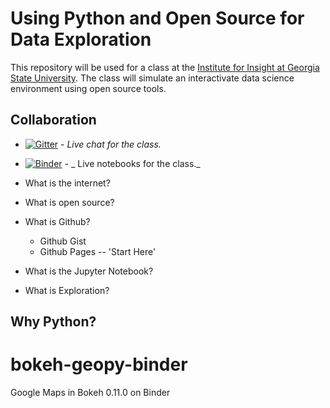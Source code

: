 # Using Python and Open Source for Data Exploration

This repository will be used for a class at the [Institute for Insight at Georgia State University](http://insight.gsu.edu/).
The class will simulate an interactivate data science environment using open source tools.

## Collaboration

* [![Gitter](https://badges.gitter.im/tonyfast/insight.svg)](https://gitter.im/tonyfast/insight?utm_source=badge&utm_medium=badge&utm_campaign=pr-badge) - _Live chat for the class._
* [![Binder](http://mybinder.org/badge.svg)](http://mybinder.org/repo/tonyfast/insight) - _ Live notebooks for the class._



* What is the internet?
* What is open source?
* What is Github?
  * Github Gist
  * Github Pages -- 'Start Here'
* What is the Jupyter Notebook?
* What is Exploration?



## Why Python?



# bokeh-geopy-binder

Google Maps in Bokeh 0.11.0 on Binder


